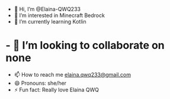 - 👋 Hi, I’m @Elaina-QWQ233
- 👀 I’m interested in Minecraft Bedrock
- 🌱 I’m currently learning Kotlin
# - 💞️ I’m looking to collaborate on none
- 📫 How to reach me elaina.qwq233@gmail.com
- 😄 Pronouns: she/her
- ⚡ Fun fact: Really love Elaina QWQ
